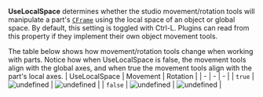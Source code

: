 **UseLocalSpace** determines whether the studio movement/rotation tools
will manipulate a part's [`CFrame`](https://create.roblox.com/docs/reference/engine/classes/BasePart#CFrame) using the local
space of an object or global space. By default, this setting is toggled
with Ctrl-L. Plugins can read from this property if they
implement their own object movement tools.

The table below shows how movement/rotation tools change when working with
parts. Notice how when UseLocalSpace is false, the movement tools align
with the global axes, and when true the movement tools align with the
part's local axes.
| UseLocalSpace | Movement | Rotation |
| - | - | - |
| `true` | ![undefined](https://prod.docsiteassets.roblox.com/assets/legacy/StudioService.UseLocalSpace.true.jpg) | ![undefined](https://prod.docsiteassets.roblox.com/assets/legacy/StudioService.UseLocalSpace.true.rotation.jpg) |
| `false` | ![undefined](https://prod.docsiteassets.roblox.com/assets/legacy/StudioService.UseLocalSpace.false.jpg) | ![undefined](https://prod.docsiteassets.roblox.com/assets/legacy/StudioService.UseLocalSpace.false.rotation.jpg) |